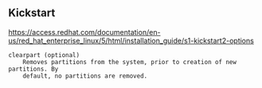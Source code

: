 
## Kickstart
<https://access.redhat.com/documentation/en-us/red_hat_enterprise_linux/5/html/installation_guide/s1-kickstart2-options>

```
clearpart (optional)
    Removes partitions from the system, prior to creation of new partitions. By
    default, no partitions are removed.
```

